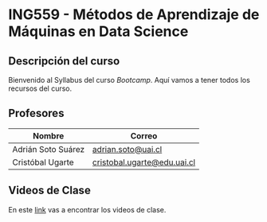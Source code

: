 # ING559 - Métodos de Aprendizaje de Máquinas en Data Science

## Descripción del curso

Bienvenido al Syllabus del curso _Bootcamp_. Aquí vamos a tener todos los recursos del curso.

## Profesores

| Nombre | Correo |
|---|---|
| Adrián Soto Suárez | adrian.soto@uai.cl |
| Cristóbal Ugarte | cristobal.ugarte@edu.uai.cl |

## Videos de Clase

En este [link](https://alumnosuaicl-my.sharepoint.com/:f:/g/personal/adrian_soto_uai_cl/ElcGwgiqYltBoaQvrmRn9n8By7YuxCbZFfQFOgAk6tbAOw?e=OG6R6s) vas a encontrar los videos de clase.
